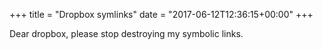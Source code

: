 +++
title = "Dropbox symlinks"
date = "2017-06-12T12:36:15+00:00"
+++

Dear dropbox, please stop destroying my symbolic links.
			